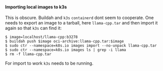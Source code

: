 #### Importing local images to k3s

This  is  obscure.   Buildah  and  `k3s`  `containerd`  dont  seem  to
cooperate.   One  needs  to  export   an  image  to  a  tarball,  here
`llama-cpp.tar` and then import it again so that `k3s` can find it:

    $ image=localhost/llama-cpp:b3278
    $ buildah push $image oci-archive:llama-cpp.tar:$image
    $ sudo ctr --namespace=k8s.io images import --no-unpack llama-cpp.tar
    $ sudo ctr --namespace=k8s.io images ls | grep -i llama
    $ rm -f llama-cpp.tar

For import to work `k3s` needs to be running.
